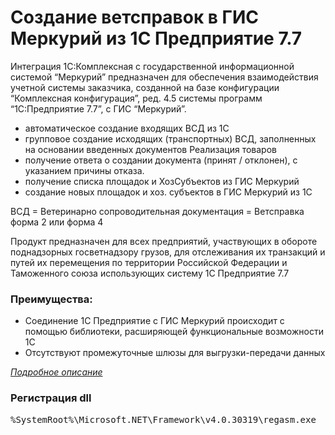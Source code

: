# Создание ветсправок в ГИС Меркурий из 1С Предприятие 7.7

Интеграция 1С:Комплексная с государственной информационной системой “Меркурий” предназначен для обеспечения взаимодействия учетной системы заказчика, созданной на базе конфигурации “Комплексная конфигурация”, ред. 4.5 системы программ “1С:Предприятие 7.7”, с ГИС “Меркурий”.

* автоматическое создание входящих ВСД из 1С
* групповое создание исходящих (транспортных) ВСД, заполненных на основании введенных документов Реализация товаров
* получение ответа о создании документа (принят / отклонен), с указанием причины отказа.
* получение списка площадок и ХозСубъектов из ГИС Меркурий
* создание новых площадок и хоз. субъектов в ГИС Меркурий из 1С

ВСД = Ветеринарно сопроводительная документация = Ветсправка форма 2 или форма 4

Продукт предназначен для всех предприятий, участвующих в обороте поднадзорных госветнадзору грузов, для отслеживания их транзакций и путей их перемещения по территории Российской Федерации и Таможенного союза использующих систему 1С Предприятие 7.7 

### Преимущества:
 
* Соединение 1С Предприятие с ГИС Меркурий происходит с помощью библиотеки, расширяющей функциональные возможности 1С
* Отсутствуют промежуточные шлюзы для выгрузки-передачи данных

[*Подробное описание*](http://www.kb99.pro/%D0%BE%D0%B1%D0%BC%D0%B5%D0%BD-%D0%B2%D1%81%D0%B4-%D0%B3%D0%B8%D1%81-%D0%BC%D0%B5%D1%80%D0%BA%D1%83%D1%80%D0%B8%D0%B9-1%D1%81-%D0%BF%D1%80%D0%B5%D0%B4%D0%BF%D1%80%D0%B8%D1%8F%D1%82%D0%B8%D0%B5/)

### Регистрация dll
<pre>
%SystemRoot%\Microsoft.NET\Framework\v4.0.30319\regasm.exe  "[Полный путь к soapdll_test.dll в кавычках]" /codebase
</pre>
